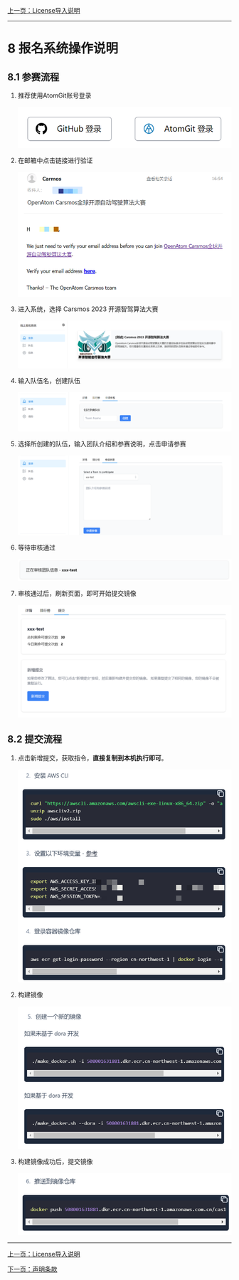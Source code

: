[上一页：License导入说明](license.md)

***
# 8 报名系统操作说明

## 8.1 参赛流程
1. 推荐使用AtomGit账号登录<br><br>
![](js/images/baoming/1.png)

2. 在邮箱中点击链接进行验证<br><br>
![](js/images/baoming/2.png)

3. 进入系统，选择 Carsmos 2023 开源智驾算法大赛<br><br>
![](js/images/baoming/3.png)

4. 输入队伍名，创建队伍<br><br>
![](js/images/baoming/5.png)

5. 选择所创建的队伍，输入团队介绍和参赛说明，点击申请参赛<br><br>
![](js/images/baoming/6.png)

6. 等待审核通过<br><br>
![](js/images/baoming/7.png)

7. 审核通过后，刷新页面，即可开始提交镜像<br><br>
![](js/images/baoming/8.png)


## 8.2 提交流程
1. 点击新增提交，获取指令，**直接复制到本机执行即可**。<br><br>
![](js/images/baoming/9.png)

2. 构建镜像<br><br>
![](js/images/baoming/10.png)

3. 构建镜像成功后，提交镜像<br><br>
![](js/images/baoming/11.png)

***

[上一页：License导入说明](license.md)

[下一页：声明条款](clause.md)